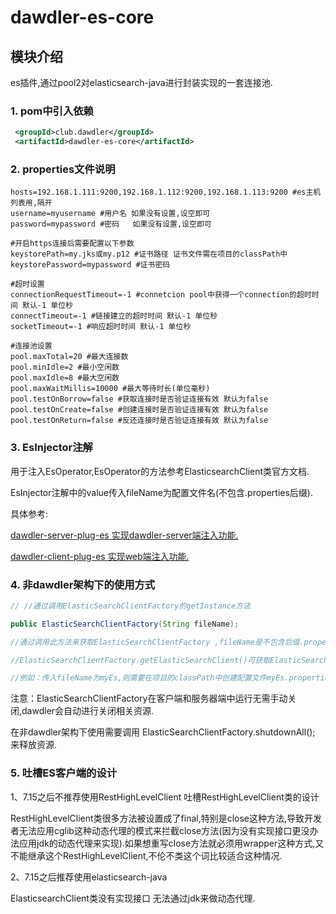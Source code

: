 # dawdler-es-core

## 模块介绍

es插件,通过pool2对elasticsearch-java进行封装实现的一套连接池.

### 1. pom中引入依赖

```xml
 <groupId>club.dawdler</groupId>
 <artifactId>dawdler-es-core</artifactId>
```

### 2. properties文件说明

```properties
hosts=192.168.1.111:9200,192.168.1.112:9200,192.168.1.113:9200 #es主机列表用,隔开
username=myusername #用户名 如果没有设置,设空即可
password=mypassword #密码   如果没有设置,设空即可

#开启https连接后需要配置以下参数
keystorePath=my.jks或my.p12 #证书路径 证书文件需在项目的classPath中
keystorePassword=mypassword #证书密码

#超时设置
connectionRequestTimeout=-1 #connetcion pool中获得一个connection的超时时间 默认-1 单位秒
connectTimeout=-1 #链接建立的超时时间 默认-1 单位秒
socketTimeout=-1 #响应超时时间 默认-1 单位秒

#连接池设置
pool.maxTotal=20 #最大连接数
pool.minIdle=2 #最小空闲数
pool.maxIdle=8 #最大空闲数
pool.maxWaitMillis=10000 #最大等待时长(单位毫秒)
pool.testOnBorrow=false #获取连接时是否验证连接有效 默认为false
pool.testOnCreate=false #创建连接时是否验证连接有效 默认为false
pool.testOnReturn=false #反还连接时是否验证连接有效 默认为false
```

### 3. EsInjector注解

用于注入EsOperator,EsOperator的方法参考ElasticsearchClient类官方文档.

 EsInjector注解中的value传入fileName为配置文件名(不包含.properties后缀).

具体参考:

[dawdler-server-plug-es 实现dawdler-server端注入功能.](../dawdler-server-plug-es/README.md)

[dawdler-client-plug-es 实现web端注入功能.](../dawdler-client-plug-es/README.md)

### 4. 非dawdler架构下的使用方式

```java
// //通过调用ElasticSearchClientFactory的getInstance方法

public ElasticSearchClientFactory(String fileName);

//通过调用此方法来获取ElasticSearchClientFactory ,fileName是不包含后缀.properties.

//ElasticSearchClientFactory.getElasticSearchClient()可获取ElasticSearchClient对象,通过ElasticSearchClient对象调用getRestHighLevelClient可获取getElasticsearchClient对象对es进行操作,当调用结束时需调用ElasticSearchClient的close方法进行资源回收.

//例如：传入fileName为myEs,则需要在项目的classPath中创建配置文件myEs.properties.

```

注意：ElasticSearchClientFactory在客户端和服务器端中运行无需手动关闭,dawdler会自动进行关闭相关资源.

在非dawdler架构下使用需要调用 ElasticSearchClientFactory.shutdownAll(); 来释放资源.

### 5. 吐槽ES客户端的设计

1、7.15之后不推荐使用RestHighLevelClient 吐槽RestHighLevelClient类的设计

RestHighLevelClient类很多方法被设置成了final,特别是close这种方法,导致开发者无法应用cglib这种动态代理的模式来拦截close方法(因为没有实现接口更没办法应用jdk的动态代理来实现).如果想重写close方法就必须用wrapper这种方式,又不能继承这个RestHighLevelClient,不伦不类这个词比较适合这种情况.

2、7.15之后推荐使用elasticsearch-java

ElasticsearchClient类没有实现接口 无法通过jdk来做动态代理.

